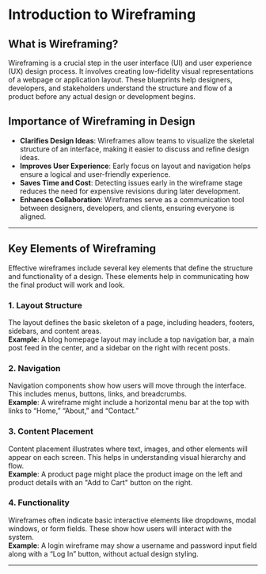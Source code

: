 # Introduction to Wireframing

## What is Wireframing?

Wireframing is a crucial step in the user interface (UI) and user experience (UX) design process. It involves creating low-fidelity visual representations of a webpage or application layout. These blueprints help designers, developers, and stakeholders understand the structure and flow of a product before any actual design or development begins.

## Importance of Wireframing in Design

- **Clarifies Design Ideas**: Wireframes allow teams to visualize the skeletal structure of an interface, making it easier to discuss and refine design ideas.
- **Improves User Experience**: Early focus on layout and navigation helps ensure a logical and user-friendly experience.
- **Saves Time and Cost**: Detecting issues early in the wireframe stage reduces the need for expensive revisions during later development.
- **Enhances Collaboration**: Wireframes serve as a communication tool between designers, developers, and clients, ensuring everyone is aligned.

---

## Key Elements of Wireframing

Effective wireframes include several key elements that define the structure and functionality of a design. These elements help in communicating how the final product will work and look.

### 1. Layout Structure
The layout defines the basic skeleton of a page, including headers, footers, sidebars, and content areas.  
**Example**: A blog homepage layout may include a top navigation bar, a main post feed in the center, and a sidebar on the right with recent posts.

### 2. Navigation
Navigation components show how users will move through the interface. This includes menus, buttons, links, and breadcrumbs.  
**Example**: A wireframe might include a horizontal menu bar at the top with links to “Home,” “About,” and “Contact.”

### 3. Content Placement
Content placement illustrates where text, images, and other elements will appear on each screen. This helps in understanding visual hierarchy and flow.  
**Example**: A product page might place the product image on the left and product details with an "Add to Cart" button on the right.

### 4. Functionality
Wireframes often indicate basic interactive elements like dropdowns, modal windows, or form fields. These show how users will interact with the system.  
**Example**: A login wireframe may show a username and password input field along with a “Log In” button, without actual design styling.

---
